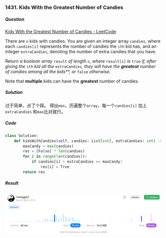 ### 1431. Kids With the Greatest Number of Candies

##### Question

[Kids With the Greatest Number of Candies - LeetCode](https://leetcode.com/problems/kids-with-the-greatest-number-of-candies/?envType=study-plan-v2&envId=leetcode-75)

There are `n` kids with candies. You are given an integer array `candies`, where each `candies[i]` represents the number of candies the `ith` kid has, and an integer `extraCandies`, denoting the number of extra candies that you have.

Return *a boolean array* `result` *of length* `n`*, where* `result[i]` *is* `true` *if, after giving the* `ith` *kid all the* `extraCandies`*, they will have the **greatest** number of candies among all the kids**, or* `false` *otherwise*.

Note that **multiple** kids can have the **greatest** number of candies.



##### Solution

过于简单，点了个踩。 得出`max`，历遍整个`array`，每一个`candies[i]` 加上 `extraCandies` 和`max`比对就行。



##### Code

```python
class Solution:
    def kidsWithCandies(self, candies: List[int], extraCandies: int) -> List[bool]:
        maxCandy = max(candies)
        res = [False] * len(candies)
        for i in range(len(candies)):
            if candies[i] + extraCandies >= maxCandy:
                res[i] = True
        return res
```



##### Result

![image-20230929222014432](./assets/image-20230929222014432.png)